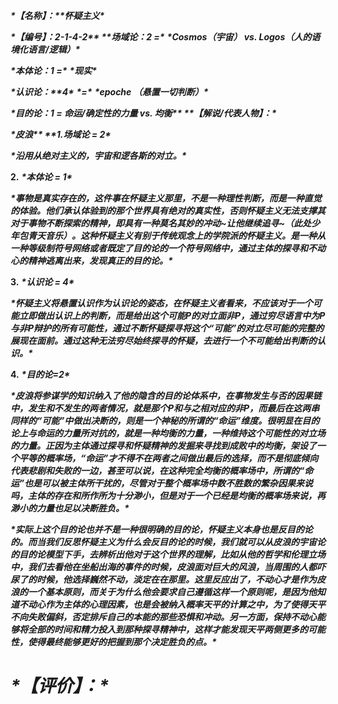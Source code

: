 ***\*【名称】：\*******\*怀疑主义\****

***\*【编号】：2-1-4-2\*******\*
\*******\*场域论：2 =\**** ***\*Cosmos（宇宙） vs. Logos（人的语境化语言/逻辑）\****

***\*本体论：1 =\**** ***\*现实\****

***\*认识论：\*******\*4\**** ***\*=\**** ***\*epoche （悬置一切判断）\****

***\*目的论：1 = 命运/确定性的力量 vs. 均衡\*******\*
\*******\*【解说/代表人物】：\****

***\*皮浪\*******\*
\*******\*1.场域论 = 2\****

***\*沿用从绝对主义的，宇宙和逻各斯的对立。\****

**2.** ***\*本体论 = 1\****

***\*事物是真实存在的，这件事在怀疑主义那里，不是一种理性判断，而是一种直觉的体验。他们承认体验到的那个世界具有绝对的真实性，否则怀疑主义无法支撑其对于事物不断探索的精神，即具有一种莫名其妙的冲动~让他继续追寻~（此处少年包青天音乐）。这种怀疑主义有别于传统观念上的学院派的怀疑主义。是一种从一种等级制符号网络或者既定了目的论的一个符号网络中，通过主体的探寻和不动心的精神逃离出来，发现真正的目的论。\****

**3.** ***\*认识论 = 4\****

 ***\*怀疑主义将悬置认识作为认识论的姿态，在怀疑主义者看来，不应该对于一个可能立即做出认识上的判断，而是给出这个可能P的对立面非P，通过穷尽语言中为P与非P辩护的所有可能性，通过不断怀疑探寻将这个“可能”的对立尽可能的完整的展现在面前。通过这种无法穷尽始终探寻的怀疑，去进行一个不可能给出判断的认识。\****

**4.** ***\*目的论=2\****

 ***\*皮浪将参谋学的知识纳入了他的隐含的目的论体系中，在事物发生与否的因果链中，发生和不发生的两者情况，就是那个P和与之相对应的非P，而最后在这两串同样的“可能”中做出决断的，则是一个神秘的所谓的“命运”维度。很明显在目的论上与命运的力量所对抗的，就是一种均衡的力量，一种维持这个可能性的对立场的力量。正因为主体通过探寻和怀疑精神的发掘来寻找到成败中的均衡，架设了一个平等的概率场，“命运”才不得不在两者之间做出最后的选择，而不是彻底倾向代表悲剧和失败的一边，甚至可以说，在这种完全均衡的概率场中，所谓的“命运”也是可以被主体所干扰的，尽管对于整个概率场中数不胜数的繁杂因果来说吗，主体的存在和所作所为十分渺小，但是对于一个已经是均衡的概率场来说，再渺小的力量也足以决断胜负。\****

 ***\*实际上这个目的论也并不是一种很明确的目的论，怀疑主义本身也是反目的论的。而当我们反思怀疑主义为什么会反目的论的时候，我们就可以从皮浪的宇宙论的目的论模型下手，去辨析出他对于这个世界的理解，比如从他的哲学和伦理立场中，我们去看他在坐船出海的事件的时候，皮浪面对巨大的风浪，当周围的人都吓尿了的时候，他选择巍然不动，淡定在在那里。这里反应出了，不动心才是作为皮浪的一个基本原则，而关于为什么他会要求自己遵循这样一个原则呢，是因为他知道不动心作为主体的心理因素，也是会被纳入概率天平的计算之中，为了使得天平不向失败偏斜，否定排斥自己的本能的那些恐惧和冲动。另一方面，保持不动心能够将全部的时间和精力投入到那种探寻精神中，这样才能发现天平两侧更多的可能性，使得最终能够更好的把握到那个决定胜负的点。\****  

 

  

 

# ***\*【评价】：\****

 